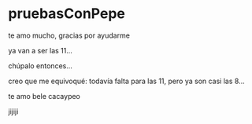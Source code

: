 # pruebasConPepe

te amo mucho, gracias por ayudarme

ya van a ser las 11...

chúpalo entonces...

creo que me equivoqué: todavía falta para las 11, pero ya son casi las 8...

te amo bele
cacaypeo

jijiji
